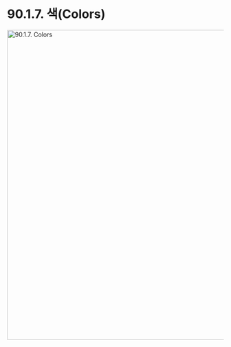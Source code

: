 # 90.1.7. 색(Colors)

<img width="720" alt="90.1.7. Colors" environment="MacOS:Sonoma 14.2.1 GIMP 2.10.36" src="https://github.com/wonder13662/gimp/assets/15767104/7cf2d42c-da57-4ba4-9fd7-6dba7b1a4fad">